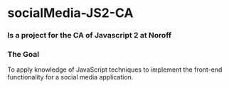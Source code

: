 # socialMedia-JS2-CA

### Is a project for the CA of Javascript 2 at Noroff

### The Goal

To apply knowledge of JavaScript techniques to implement the front-end functionality for a social media application.
